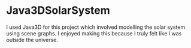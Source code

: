 # Java3DSolarSystem
I used Java3D for this project which involved modelling the solar system using scene graphs. I enjoyed making this because I truly felt like I was outside the universe. 
